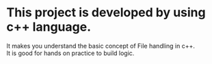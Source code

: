 # This project is developed by using c++ language.  
It makes you understand the basic concept of File handling in c++.  
It is good for hands on practice to build logic.  
